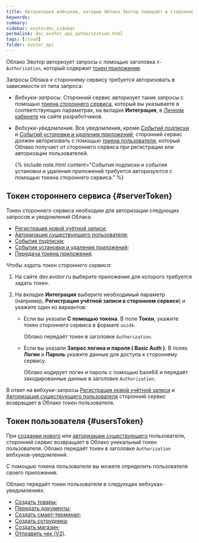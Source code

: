 ```yaml
---
title: Авторизация вебхуков, которые Облако Эвотор передаёт в сторонний сервис
keywords:
summary:
sidebar: evotordoc_sidebar
permalink: doc_evotor_api_authorization.html
tags: [cloud]
folder: evotor_api
---
```


Облако Эвотор авторизует запросы с помощью заголовка `X-Authorization`, который содержит [токен приложения](./doc_authorization.html).

Запросы Облака к стороннему сервису требуется авторизовать в зависимости от типа запроса:


* *Вебхуки-запросы*. Сторонний сервис авторизует такие запросы с помощью [токена стороннего сервиса](./doc_evotor_api_authorization.html#serverToken), который вы указываете в соответствующих параметрах, на вкладке **Интеграция**, в [Личном кабинете](https://dev.evotor.ru) на сайте разработчиков.
* *Вебхуки-уведомления*. Все уведомления, кроме [*Событий подписки*](https://api.evotor.ru/docs/#tag/Vebhuki-uvedomleniya%2Fpaths%2F~1partner.ru~1api~1v1~1subscription~1event%2Fpost) и [*Событий установки и удаления приложений*](https://api.evotor.ru/docs/#tag/Vebhuki-uvedomleniya%2Fpaths%2F~1partner.ru~1api~1v1~1subscription~1event%2Fpost), сторонний сервис должен авторизовать с помощью [токена пользователя](./doc_evotor_api_authorization.html#usersToken), который Облако получает от стороннего сервиса при регистрации или авторизации пользователей.

  {% include note.html content="События подписки и события установки и удаления приложений требуется авторизуются с помощью токена стороннего сервиса." %}

## Токен стороннего сервиса {#serverToken}

Токен стороннего сервиса необходим для авторизации следующих запросов и уведомлений Облака:

* [Регистрация новой учётной записи](https://api.evotor.ru/docs/#tag/Vebhuki-zaprosy%2Fpaths%2F~1partner.ru~1api~1v1~1user~1create%2Fpost);
* [Авторизация существующего пользователя](https://api.evotor.ru/docs/#tag/Vebhuki-zaprosy%2Fpaths%2F~1partner.ru~1api~1v1~1user~1verify%2Fpost);
* [События подписки](https://api.evotor.ru/docs/#tag/Vebhuki-uvedomleniya%2Fpaths%2F~1partner.ru~1api~1v1~1subscription~1event%2Fpost);
* [События установки и удаления приложений](https://api.evotor.ru/docs/#tag/Vebhuki-uvedomleniya%2Fpaths%2F~1partner.ru~1api~1v2~1installation~1event%2Fpost);
* [Передача токена приложения](https://api.evotor.ru/docs/#tag/Vebhuki-zaprosy%2Fpaths%2F~1partner.ru~1api~1v1~1user~1token%2Fpost).

*Чтобы задать токен стороннего сервиса:*

1. На сайте dev.evotor.ru выберите приложение для которого требуется задать токен.
2. На вкладке **Интеграция** выберите необходимый параметр (например, **Регистрация учётной записи в стороннем сервисе**) и укажите один из вариантов:

   * Если вы указали **С помощью токена**. В поле **Токен**, укажите токен стороннего сервиса в формате `uuid4`.

     Облако передаёт токен в заголовке `Authorization`.

   * Если вы указали **Запрос логина и пароля ( Basic Auth )**. В полях **Логин** и **Пароль** укажите данные для доступа к стороннему сервису.

     Облако кодирует логин и пароль с помощью base64 и передаёт закодированные данные в заголовке `Authorization`.

В ответ на вебхуки-запросы [Регистрация новой учётной записи](https://api.evotor.ru/docs/#tag/Vebhuki-zaprosy%2Fpaths%2F~1partner.ru~1api~1v1~1user~1create%2Fpost) и [Авторизация существующего пользователя](https://api.evotor.ru/docs/#tag/Vebhuki-zaprosy%2Fpaths%2F~1partner.ru~1api~1v1~1user~1verify%2Fpost) сторонний сервис возвращает в Облако токен пользователя.

## Токен пользователя {#usersToken}

При [создании нового](https://api.evotor.ru/docs/#tag/Vebhuki-zaprosy%2Fpaths%2F~1partner.ru~1api~1v1~1user~1create%2Fpost) или [авторизации существующего](https://api.evotor.ru/docs/#tag/Vebhuki-zaprosy%2Fpaths%2F~1partner.ru~1api~1v1~1user~1verify%2Fpost) пользователя, сторонний сервис возвращает в Облако уникальный токен пользователя. Облако передаёт токен в заголовке `Authorization` вебхуков-уведомлений.

С помощью токена пользователя вы можете определить пользователя своего приложения.

Облако передаёт токен пользователя в следующих вебхуках-уведомлениях:

* [Создать товары](https://api.evotor.ru/docs/#tag/Vebhuki-uvedomleniya%2Fpaths%2F~1partner.ru~1api~1v1~1inventories~1stores~1%7BstoreUuid%7D~1products%2Fpost);
* [Передать документы](https://api.evotor.ru/docs/#tag/Vebhuki-uvedomleniya%2Fpaths%2F~1partner.ru~1api~1v1~1inventories~1stores~1%7BstoreUuid%7D~1documents%2Fput);
* [Создать смарт-терминал](https://api.evotor.ru/docs/#tag/Vebhuki-uvedomleniya%2Fpaths%2F~1partner.ru~1api~1v1~1inventories~1devices%2Fput);
* [Создать сотрудника](https://api.evotor.ru/docs/#tag/Vebhuki-uvedomleniya%2Fpaths%2F~1partner.ru~1api~1v1~1inventories~1employees%2Fput);
* [Создать магазин](https://api.evotor.ru/docs/#tag/Vebhuki-uvedomleniya%2Fpaths%2F~1partner.ru~1api~1v1~1inventories~1stores%2Fput);
* [Отправить чек (V2)](https://api.evotor.ru/docs/#tag/Vebhuki-uvedomleniya%2Fpaths%2F~1partner.ru~1api~1v2~1receipts%2Fpost).
